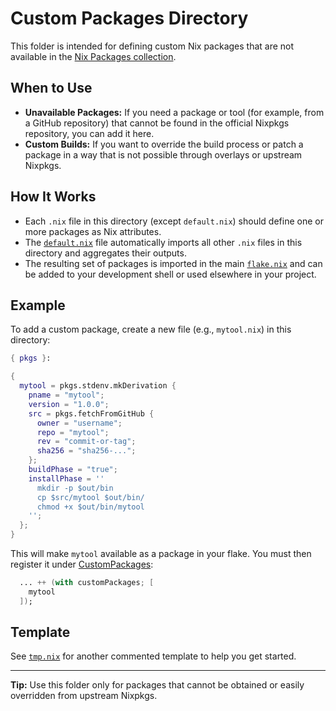 # Custom Packages Directory

This folder is intended for defining custom Nix packages that are not available in the [Nix Packages collection](https://search.nixos.org/packages).

## When to Use

- **Unavailable Packages:** If you need a package or tool (for example, from a GitHub repository) that cannot be found in the official Nixpkgs repository, you can add it here.
- **Custom Builds:** If you want to override the build process or patch a package in a way that is not possible through overlays or upstream Nixpkgs.

## How It Works

- Each `.nix` file in this directory (except `default.nix`) should define one or more packages as Nix attributes.
- The [`default.nix`](default.nix) file automatically imports all other `.nix` files in this directory and aggregates their outputs.
- The resulting set of packages is imported in the main [`flake.nix`](./../flake.nix) and can be added to your development shell or used elsewhere in your project.

## Example

To add a custom package, create a new file (e.g., `mytool.nix`) in this directory:

```nix
{ pkgs }:

{
  mytool = pkgs.stdenv.mkDerivation {
    pname = "mytool";
    version = "1.0.0";
    src = pkgs.fetchFromGitHub {
      owner = "username";
      repo = "mytool";
      rev = "commit-or-tag";
      sha256 = "sha256-...";
    };
    buildPhase = "true";
    installPhase = ''
      mkdir -p $out/bin
      cp $src/mytool $out/bin/
      chmod +x $out/bin/mytool
    '';
  };
}
```

This will make `mytool` available as a package in your flake. You must then register it under [CustomPackages](./../flake.nix#L40-41):

```nix
  ... ++ (with customPackages; [
    mytool
  ]);
```

## Template

See [`tmp.nix`](tmp.nix) for another commented template to help you get started.

---

**Tip:** Use this folder only for packages that cannot be obtained or easily overridden from upstream Nixpkgs.
